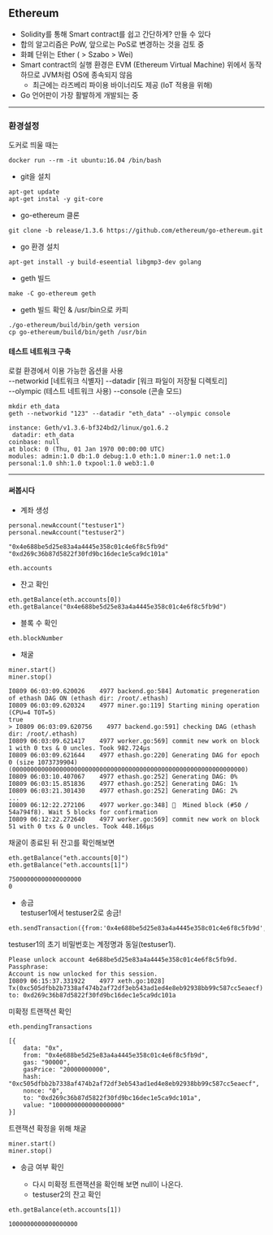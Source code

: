 ## Ethereum
- Solidity를 통해 Smart contract를 쉽고 간단하게? 만들 수 있다
- 합의 알고리즘은 PoW, 앞으로는 PoS로 변경하는 것을 검토 중
- 화폐 단위는 Ether ( > Szabo > Wei)
- Smart contract의 실행 환경은 EVM (Ethereum Virtual Machine) 위에서 동작하므로 JVM처럼 OS에 종속되지 않음
    - 최근에는 라즈베리 파이용 바이너리도 제공 (IoT 적용을 위해)
- Go 언어판이 가장 활발하게 개발되는 중

---

### 환경설정
도커로 띄울 때는

```
docker run --rm -it ubuntu:16.04 /bin/bash
```

- git을 설치
```
apt-get update
apt-get instal -y git-core
```

- go-ethereum 클론
```
git clone -b release/1.3.6 https://github.com/ethereum/go-ethereum.git
```

- go 환경 설치
```
apt-get install -y build-eseential libgmp3-dev golang
```

- geth 빌드
```
make -C go-ethereum geth
```

- geth 빌드 확인 & /usr/bin으로 카피
```
./go-ethereum/build/bin/geth version
cp go-ethereum/build/bin/geth /usr/bin
```

#### 테스트 네트워크 구축
로컬 환경에서 이용 가능한 옵션을 사용  
--networkid [네트워크 식별자] --datadir [워크 파일이 저장될 디렉토리]   
--olympic (테스트 네트워크 사용) --console (콘솔 모드)  

```
mkdir eth_data
geth --networkid "123" --datadir "eth_data" --olympic console
```

```
instance: Geth/v1.3.6-bf324bd2/linux/go1.6.2
 datadir: eth_data
coinbase: null
at block: 0 (Thu, 01 Jan 1970 00:00:00 UTC)
modules: admin:1.0 db:1.0 debug:1.0 eth:1.0 miner:1.0 net:1.0 personal:1.0 shh:1.0 txpool:1.0 web3:1.0
```

---

#### 써봅시다

- 계좌 생성
```
personal.newAccount("testuser1")
personal.newAccount("testuser2")
```

```
"0x4e688be5d25e83a4a4445e358c01c4e6f8c5fb9d"
"0xd269c36b87d5822f30fd9bc16dec1e5ca9dc101a"
```

```
eth.accounts
```
- 잔고 확인
```
eth.getBalance(eth.accounts[0])
eth.getBalance("0x4e688be5d25e83a4a4445e358c01c4e6f8c5fb9d")
```

- 블록 수 확인
```
eth.blockNumber
```
- 채굴
```
miner.start()
miner.stop()
```

```
I0809 06:03:09.620026    4977 backend.go:584] Automatic pregeneration of ethash DAG ON (ethash dir: /root/.ethash)
I0809 06:03:09.620324    4977 miner.go:119] Starting mining operation (CPU=4 TOT=5)
true
> I0809 06:03:09.620756    4977 backend.go:591] checking DAG (ethash dir: /root/.ethash)
I0809 06:03:09.621417    4977 worker.go:569] commit new work on block 1 with 0 txs & 0 uncles. Took 982.724µs
I0809 06:03:09.621644    4977 ethash.go:220] Generating DAG for epoch 0 (size 1073739904) (0000000000000000000000000000000000000000000000000000000000000000)
I0809 06:03:10.407067    4977 ethash.go:252] Generating DAG: 0%
I0809 06:03:15.851836    4977 ethash.go:252] Generating DAG: 1%
I0809 06:03:21.301430    4977 ethash.go:252] Generating DAG: 2%
...
I0809 06:12:22.272106    4977 worker.go:348] 🔨  Mined block (#50 / 54a794f8). Wait 5 blocks for confirmation
I0809 06:12:22.272640    4977 worker.go:569] commit new work on block 51 with 0 txs & 0 uncles. Took 448.166µs
```

채굴이 종료된 뒤 잔고를 확인해보면
```
eth.getBalance("eth.accounts[0]")
eth.getBalance("eth.accounts[1]")
```

```
75000000000000000000
0
```

- 송금   
testuser1에서 testuser2로 송금!  
```
eth.sendTransaction({from:'0x4e688be5d25e83a4a4445e358c01c4e6f8c5fb9d',to:'0xd269c36b87d5822f30fd9bc16dec1e5ca9dc101a',value:web3.toWei(1,"ether")})
```

testuser1의 초기 비밀번호는 계정명과 동일(testuser1).  

```
Please unlock account 4e688be5d25e83a4a4445e358c01c4e6f8c5fb9d.
Passphrase: 
Account is now unlocked for this session.
I0809 06:15:37.331922    4977 xeth.go:1028] Tx(0xc505dfbb2b7338af474b2af72df3eb543ad1ed4e8eb92938bb99c587cc5eaecf) to: 0xd269c36b87d5822f30fd9bc16dec1e5ca9dc101a
```

미확정 트랜잭션 확인
```
eth.pendingTransactions
```

```
[{
    data: "0x",
    from: "0x4e688be5d25e83a4a4445e358c01c4e6f8c5fb9d",
    gas: "90000",
    gasPrice: "20000000000",
    hash: "0xc505dfbb2b7338af474b2af72df3eb543ad1ed4e8eb92938bb99c587cc5eaecf",
    nonce: "0",
    to: "0xd269c36b87d5822f30fd9bc16dec1e5ca9dc101a",
    value: "1000000000000000000"
}]
```

트랜잭션 확정을 위해 채굴
```
miner.start()
miner.stop()
```

- 송금 여부 확인

  - 다시 미확정 트랜잭션을 확인해 보면 null이 나온다.
  - testuser2의 잔고 확인
```
eth.getBalance(eth.accounts[1])
```
```
1000000000000000000
```
